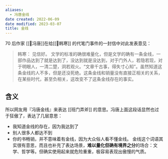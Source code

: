 ```yaml
---
aliases:
  - 冯唐金线
date created: 2022-06-09
date modified: 2023-03-07
title: 金线
---
```


70 后作家 [[🧑冯唐]]在给[[🧑韩寒]] 的代笔门事件的一封信中对此发表意见：

> 韩寒：
> 见信好。
> 文学的标准的确很难量化，但是文学的确有一条金线，一部作品达到了就是达到了，没达到就是没达到，对于门外人，若隐若现，对于明眼人，一清二楚，洞若观火。“文章千古事，得失寸心知”。虽然知道这条金线的人不多，但是还没死绝。这条金线和销量没有直接正相关的关系，在某些时代，甚至负相关，这改变不了这条金线存在的事实。

## 含义

所以网友用『冯唐金线』来表达 [[班门弄斧]] 的意思。冯唐上面这段话显然也过于狂傲了，表达了几层意思：

- 我知道金线的存在，因为我达到了
- 别人很多人都达不到
- 你的书畅销，并不意味着有金线，因为大众俗人看不懂金线。
金线这个词语其实很有意思，而且也补充了表达场景，**难以量化但确有境界之分**的场合：文学、哲学等。但确实使用起来就危险重重，极容易表现出傲慢的气质。

